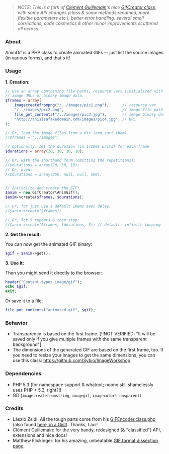 > *NOTE: This is a fork of [Clément Guillemain](https://github.com/Sybio)'s nice [GifCreator class](https://github.com/Sybio/GifCreator), with some API changes (class & some methods renamed, more flexible parameters etc.), better error handling, several small corrections, code cosmetics & other minor improvements scattered all across.*

### About 

AnimGif is a PHP class to create animated GIFs -- just list the source images (in various forms), and that's it!


### Usage

**1. Creation:**

```php
// Use an array containing file paths, resource vars (initialized with imagecreatefromXXX), 
// image URLs or binary image data.
$frames = array(
    imagecreatefrompng("/../images/pic1.png"),      // resource var
    "/../images/pic2.png",                          // image file path
    file_get_contents("/../images/pic3.jpg"),       // image binary data
    "http://thisisafakedomain.com/images/pic4.jpg", // URL
);

// Or, load the image files from a dir (and sort them):
//$frames = "../images";

// Optionally, set the duration (in 1/100s units) for each frame
$durations = array(20, 30, 10, 10);

// Or, with the shorthand form (omitting the repetitions):
//$durations = array(20, 30, 10);
// Or, even:
//$durations = array(250, null, null, 500);


// Initialize and create the GIF!
$anim = new GifCreator\AnimGif();
$anim->create($frames, $durations);

// Or, for just use a default 100ms even delay:
//$anim->create($frames);

// Or, for 5 repeats & then stop:
//$anim->create($frames, $durations, 5); // default: infinite looping
```

**2. Get the result:**

You can now get the animated GIF binary:

```php
$gif = $anim->get();
```

**3. Use it:**

Then you might send it directly to the browser:

```php
header("Content-type: image/gif");
echo $gif;
exit;
```

Or save it to a file:

```php
file_put_contents("animated.gif", $gif);
```


### Behavior

- Transparency is based on the first frame. [!!NOT VERIFIED: "It will be saved only if you give multiple frames with the same transparent background"]
- The dimensions of the generated GIF are based on the first frame, too. If you need to resize your images to get the same dimensions, you can use this class: https://github.com/Sybio/ImageWorkshop.


### Dependencies

* PHP 5.3 (for namespace support & whatnot; noone still shamelessly uses PHP < 5.3, right?!)
* GD (`imagecreatefromstring`, `imagegif`, `imagecolortransparent`)


### Credits

* László Zsidi: All the tough parts come from his [GIFEncoder.class.php](http://www.phpclasses.org/package/3163) (also found [here, in a Gist](https://gist.github.com/allometry/1438842)). Thanks, Laci!
* Clément Guillemain: for the very handy, redesigned (& "classified") API, extensions and nice docs!
* Matthew Flickinger: for his amazing, unbeatable [GIF format dissection page](http://www.matthewflickinger.com/lab/whatsinagif/bits_and_bytes.asp).
